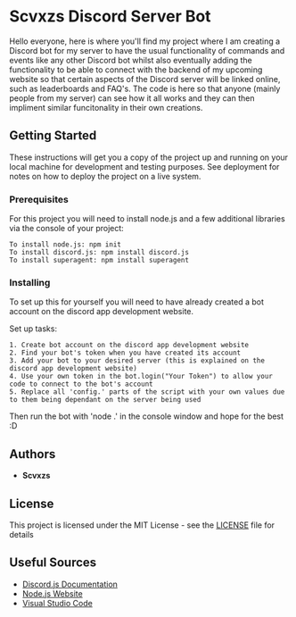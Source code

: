 # Scvxzs Discord Server Bot

Hello everyone, here is where you'll find my project where I am creating a Discord bot for my server to have the usual functionality of commands and events like any other Discord bot whilst also eventually adding the functionality to be able to connect with the backend of my upcoming website so that certain aspects of the Discord server will be linked online, such as leaderboards and FAQ's. The code is here so that anyone (mainly people from my server) can see how it all works and they can then impliment similar funcitonality in their own creations.

## Getting Started

These instructions will get you a copy of the project up and running on your local machine for development and testing purposes. See deployment for notes on how to deploy the project on a live system.

### Prerequisites

For this project you will need to install node.js and a few additional libraries via the console of your project:

```
To install node.js: npm init
To install discord.js: npm install discord.js
To install superagent: npm install superagent
```

### Installing

To set up this for yourself you will need to have already created a bot account on the discord app development website.

Set up tasks:

```
1. Create bot account on the discord app development website
2. Find your bot's token when you have created its account
3. Add your bot to your desired server (this is explained on the discord app development website)
4. Use your own token in the bot.login("Your Token") to allow your code to connect to the bot's account
5. Replace all 'config.' parts of the script with your own values due to them being dependant on the server being used
```

Then run the bot with 'node .' in the console window and hope for the best :D

## Authors

* **Scvxzs**

## License

This project is licensed under the MIT License - see the [LICENSE](LICENSE) file for details

## Useful Sources

* [Discord.js Documentation](https://discord.js.org/)
* [Node.js Website](https://nodejs.org/en/)
* [Visual Studio Code](https://code.visualstudio.com/)
